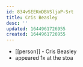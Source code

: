 ```yaml
---
id: 834vSEEKmDBVSljaP-Srt
title: Cris Beasley
desc: ''
updated: 1644961726955
created: 1644961726955
---
```



- [[person]] - Cris Beasley
- appeared 1x at the stoa
